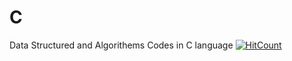 # C
Data Structured and Algorithems Codes in C language
[![HitCount](http://hits.dwyl.com/hashan99/C.svg)](http://hits.dwyl.com/{username}/{project})
